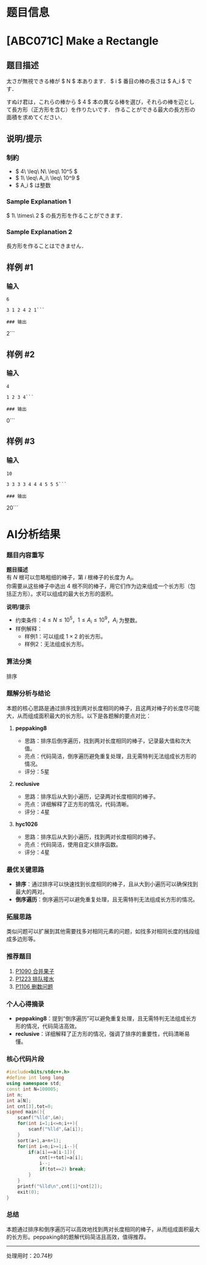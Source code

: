 # 题目信息

# [ABC071C] Make a Rectangle

## 题目描述

[problemUrl]: https://atcoder.jp/contests/abc071/tasks/arc081_a

太さが無視できる棒が $ N $ 本あります． $ i $ 番目の棒の長さは $ A_i $ です．

すぬけ君は，これらの棒から $ 4 $ 本の異なる棒を選び，それらの棒を辺として長方形（正方形を含む）を作りたいです． 作ることができる最大の長方形の面積を求めてください．

## 说明/提示

### 制約

- $ 4\ \leq\ N\ \leq\ 10^5 $
- $ 1\ \leq\ A_i\ \leq\ 10^9 $
- $ A_i $ は整数

### Sample Explanation 1

$ 1\ \times\ 2 $ の長方形を作ることができます．

### Sample Explanation 2

長方形を作ることはできません．

## 样例 #1

### 输入

```
6

3 1 2 4 2 1```

### 输出

```
2```

## 样例 #2

### 输入

```
4

1 2 3 4```

### 输出

```
0```

## 样例 #3

### 输入

```
10

3 3 3 3 4 4 4 5 5 5```

### 输出

```
20```

# AI分析结果

### 题目内容重写
**题目描述**  
有 $N$ 根可以忽略粗细的棒子，第 $i$ 根棒子的长度为 $A_i$。  
你需要从这些棒子中选出 $4$ 根不同的棒子，用它们作为边来组成一个长方形（包括正方形）。求可以组成的最大长方形的面积。

**说明/提示**  
- 约束条件：$4 \leq N \leq 10^5$，$1 \leq A_i \leq 10^9$，$A_i$ 为整数。
- 样例解释：
  - 样例1：可以组成 $1 \times 2$ 的长方形。
  - 样例2：无法组成长方形。

### 算法分类
排序

### 题解分析与结论
本题的核心思路是通过排序找到两对长度相同的棒子，且这两对棒子的长度尽可能大，从而组成面积最大的长方形。以下是各题解的要点对比：

1. **peppaking8**  
   - 思路：排序后倒序遍历，找到两对长度相同的棒子，记录最大值和次大值。
   - 亮点：代码简洁，倒序遍历避免重复处理，且无需特判无法组成长方形的情况。
   - 评分：5星

2. **reclusive**  
   - 思路：排序后从大到小遍历，记录两对长度相同的棒子。
   - 亮点：详细解释了正方形的情况，代码清晰。
   - 评分：4星

3. **hyc1026**  
   - 思路：排序后从大到小遍历，找到两对长度相同的棒子。
   - 亮点：代码简洁，使用自定义排序函数。
   - 评分：4星

### 最优关键思路
- **排序**：通过排序可以快速找到长度相同的棒子，且从大到小遍历可以确保找到最大的两对。
- **倒序遍历**：倒序遍历可以避免重复处理，且无需特判无法组成长方形的情况。

### 拓展思路
类似问题可以扩展到其他需要找多对相同元素的问题，如找多对相同长度的线段组成多边形等。

### 推荐题目
1. [P1090 合并果子](https://www.luogu.com.cn/problem/P1090)  
2. [P1223 排队接水](https://www.luogu.com.cn/problem/P1223)  
3. [P1106 删数问题](https://www.luogu.com.cn/problem/P1106)

### 个人心得摘录
- **peppaking8**：提到“倒序遍历”可以避免重复处理，且无需特判无法组成长方形的情况，代码简洁高效。
- **reclusive**：详细解释了正方形的情况，强调了排序的重要性，代码清晰易懂。

### 核心代码片段
```cpp
#include<bits/stdc++.h>
#define int long long
using namespace std;
const int N=100005;
int n;
int a[N];
int cnt[3],tot=0;
signed main(){
	scanf("%lld",&n);
	for(int i=1;i<=n;i++){
		scanf("%lld",&a[i]);
	}
	sort(a+1,a+n+1);
	for(int i=n;i>=1;i--){
		if(a[i]==a[i-1]){
			cnt[++tot]=a[i];
			i--;
			if(tot==2) break;
		}
	} 
	printf("%lld\n",cnt[1]*cnt[2]);
	exit(0);
}
```

### 总结
本题通过排序和倒序遍历可以高效地找到两对长度相同的棒子，从而组成面积最大的长方形。peppaking8的题解代码简洁且高效，值得推荐。

---
处理用时：20.74秒